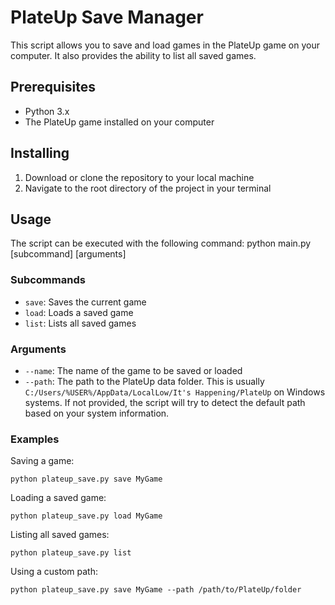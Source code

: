 # PlateUp Save Manager

This script allows you to save and load games in the PlateUp game on your computer. It also provides the ability to list all saved games.

## Prerequisites
- Python 3.x
- The PlateUp game installed on your computer

## Installing
1. Download or clone the repository to your local machine
2. Navigate to the root directory of the project in your terminal

## Usage
The script can be executed with the following command: 
  python main.py [subcommand] [arguments]

### Subcommands
- `save`: Saves the current game
- `load`: Loads a saved game
- `list`: Lists all saved games

### Arguments
- `--name`: The name of the game to be saved or loaded
- `--path`: The path to the PlateUp data folder. This is usually `C:/Users/%USER%/AppData/LocalLow/It's Happening/PlateUp` on Windows systems. If not provided, the script will try to detect the default path based on your system information.

### Examples
Saving a game: 
  
    python plateup_save.py save MyGame

Loading a saved game:
        
    python plateup_save.py load MyGame

Listing all saved games:

    python plateup_save.py list
    
Using a custom path: 

    python plateup_save.py save MyGame --path /path/to/PlateUp/folder 




